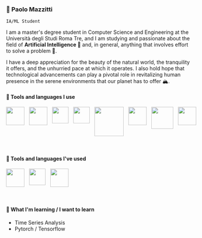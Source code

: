 ### 🦁 Paolo Mazzitti 
`IA/ML Student`

I am a master's degree student in Computer Science and Engineering at the Università degli Studi Roma Tre, and I am studying and passionate about the field of **Artificial Intelligence 🤖** and, in general, anything that involves effort to solve a problem 🧠.

I have a deep appreciation for the beauty of the natural world, the tranquility it offers, and the unhurried pace at which it operates. I also hold hope that technological advancements can play a pivotal role in revitalizing human presence in the serene environments that our planet has to offer 🏔️.

#### 🧰 Tools and languages I use


<div style="display: flex; vertical-align: middle; horizontal-align: middle;">
    <img align="left" width="50px" style="padding-right:10px"
            src="https://cdn.jsdelivr.net/gh/devicons/devicon/icons/python/python-original-wordmark.svg" />
    <img align="left" width="50px" style="padding-right:10px"
            src="https://cdn.jsdelivr.net/gh/devicons/devicon/icons/pandas/pandas-original-wordmark.svg" />
    <img align="left" width="45px" style="padding-right:10px"
            src="https://cdn.jsdelivr.net/gh/devicons/devicon/icons/tensorflow/tensorflow-original.svg" />
    <img align="left" width="45px" style="padding-right:10px"
            src="https://cdn.jsdelivr.net/gh/devicons/devicon/icons/pytorch/pytorch-original.svg" />
    <img align="left" width="80px" style="padding-right:10px"
            src="https://upload.wikimedia.org/wikipedia/commons/0/05/Scikit_learn_logo_small.svg" />
    <img align="left" width="50px" style="padding-right:10px" 
            src="https://cdn.jsdelivr.net/gh/devicons/devicon/icons/numpy/numpy-original.svg" />
    <img align="left" width="60px" style="padding-right:10px" 
            src="https://upload.wikimedia.org/wikipedia/commons/8/86/Google_JAX_logo.svg" />
    <img align="left" width="50px" style="padding-right:10px" 
            src="https://upload.wikimedia.org/wikipedia/commons/a/ae/Keras_logo.svg" />
</div>
<br>
<br>


#### 🔧 Tools and languages I've used

<div style="display: flex; vertical-align: middle;">
    <img align="left" width="50px" style="padding-right:10px"
            src="https://cdn.jsdelivr.net/gh/devicons/devicon/icons/php/php-plain.svg" />
    <img align="left" width="45px" style="padding-right:10px"
            src="https://cdn.jsdelivr.net/gh/devicons/devicon/icons/java/java-original.svg" />
    <img align="left" width="50px" style="padding-right:10px"
            src="https://cdn.jsdelivr.net/gh/devicons/devicon/icons/julia/julia-original-wordmark.svg" /> 
</div>
<br>
<br>

#### 📖 What I'm learning / I want to learn
- Time Series Analysis
- Pytorch / Tensorflow

